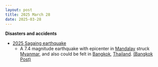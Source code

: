 ```yaml
---
layout: post
title: 2025 March 28
date: 2025-03-28
---
```



**Disasters and accidents**

* [2025 Sagaing earthquake](https://en.wikipedia.org/wiki/2025_Sagaing_earthquake "2025 Sagaing earthquake")
  + A 7.4 magnitude earthquake with epicenter in [Mandalay](https://en.wikipedia.org/wiki/Mandalay "Mandalay") struck [Myanmar](https://en.wikipedia.org/wiki/Myanmar "Myanmar"), and also could be felt in [Bangkok](https://en.wikipedia.org/wiki/Bangkok "Bangkok"), [Thailand](https://en.wikipedia.org/wiki/Thailand "Thailand"). [(Bangkok Post)](https://www.bangkokpost.com/thailand/general/2989866/powerful-quake-in-myanmar-felt-in-bangkok)
